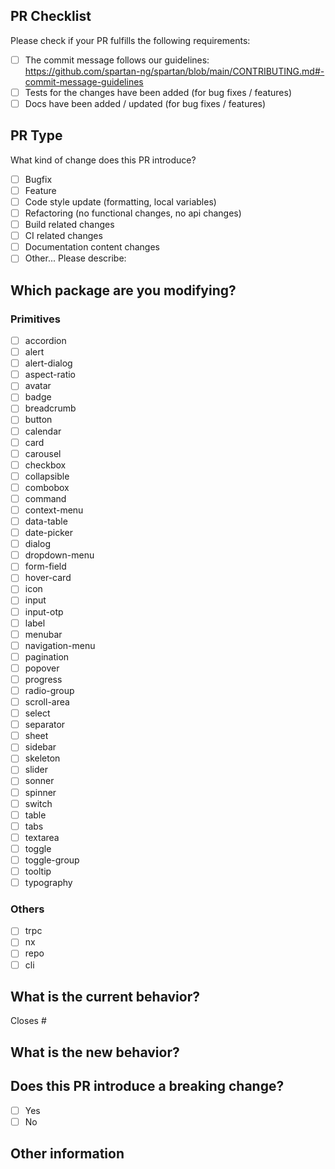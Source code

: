 ## PR Checklist

Please check if your PR fulfills the following requirements:

- [ ] The commit message follows our
	guidelines: https://github.com/spartan-ng/spartan/blob/main/CONTRIBUTING.md#-commit-message-guidelines
- [ ] Tests for the changes have been added (for bug fixes / features)
- [ ] Docs have been added / updated (for bug fixes / features)

## PR Type

What kind of change does this PR introduce?

<!-- Please check the one that applies to this PR using "x". -->

- [ ] Bugfix
- [ ] Feature
- [ ] Code style update (formatting, local variables)
- [ ] Refactoring (no functional changes, no api changes)
- [ ] Build related changes
- [ ] CI related changes
- [ ] Documentation content changes
- [ ] Other... Please describe:

## Which package are you modifying?

### Primitives

- [ ] accordion
- [ ] alert
- [ ] alert-dialog
- [ ] aspect-ratio
- [ ] avatar
- [ ] badge
- [ ] breadcrumb
- [ ] button
- [ ] calendar
- [ ] card
- [ ] carousel
- [ ] checkbox
- [ ] collapsible
- [ ] combobox
- [ ] command
- [ ] context-menu
- [ ] data-table
- [ ] date-picker
- [ ] dialog
- [ ] dropdown-menu
- [ ] form-field
- [ ] hover-card
- [ ] icon
- [ ] input
- [ ] input-otp
- [ ] label
- [ ] menubar
- [ ] navigation-menu
- [ ] pagination
- [ ] popover
- [ ] progress
- [ ] radio-group
- [ ] scroll-area
- [ ] select
- [ ] separator
- [ ] sheet
- [ ] sidebar
- [ ] skeleton
- [ ] slider
- [ ] sonner
- [ ] spinner
- [ ] switch
- [ ] table
- [ ] tabs
- [ ] textarea
- [ ] toggle
- [ ] toggle-group
- [ ] tooltip
- [ ] typography

### Others

- [ ] trpc
- [ ] nx
- [ ] repo
- [ ] cli

## What is the current behavior?

<!-- Please describe the current behavior that you are modifying, or link to a relevant issue. -->

Closes #

## What is the new behavior?

## Does this PR introduce a breaking change?

- [ ] Yes
- [ ] No

<!-- If this PR contains a breaking change, please describe the impact and migration path for existing applications below. -->

## Other information
